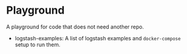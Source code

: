 # Playground

A playground for code that does not need another repo.

- logstash-examples: A list of logstash examples and `docker-compose` setup to run them.